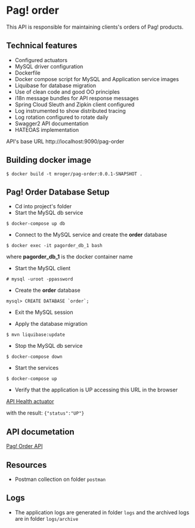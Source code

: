 # Pag! order

This API is responsible for maintaining clients's orders of Pag! products.

##  Technical features

* Configured actuators
* MySQL driver configuration
* Dockerfile
* Docker compose script for MySQL and Application service images
* Liquibase for database migration
* Use of clean code and good OO principles
* i18n message bundles for API response messages
* Spring Cloud Sleuth and Zipkin client configured
* Log instrumented to show distributed tracing
* Log rotation configured to rotate daily
* Swagger2 API documentation
* HATEOAS implementation

API's base URL http://localhost:9090/pag-order

## Building docker image

`$ docker build -t mroger/pag-order:0.0.1-SNAPSHOT .`

## Pag! Order Database Setup

* Cd into project's folder
* Start the MySQL db service

`$ docker-compose up db`

* Connect to the MySQL service and create the **order** database

```$ docker exec -it pagorder_db_1 bash```

where **pagorder_db_1** is the docker container name

* Start the MySQL client

```# mysql -uroot -ppassword```

* Create the **order** database

```mysql> CREATE DATABASE `order`;```

* Exit the MySQL session

* Apply the database migration

`$ mvn liquibase:update`

* Stop the MySQL db service

`$ docker-compose down`

* Start the services

`$ docker-compose up`

* Verify that the application is UP accessing this URL in the browser

[API Health actuator](http://localhost:9090/pag-order/actuator/health)

with the result: `{"status":"UP"}`

## API documetation

[Pag! Order API](http://localhost:9090/pag-order/swagger-ui.html)

## Resources

* Postman collection on folder `postman`

## Logs

* The application logs are generated in folder `logs` and the archived logs are in folder `logs/archive`

